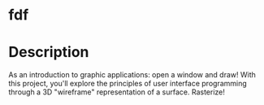 # fdf

# Description

As an introduction to graphic applications: open a window and draw! With this project, you'll explore the principles of user interface programming through a 3D "wireframe" representation of a surface. Rasterize!

